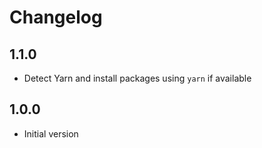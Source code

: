 # Changelog

## 1.1.0

- Detect Yarn and install packages using `yarn` if available

## 1.0.0

- Initial version
